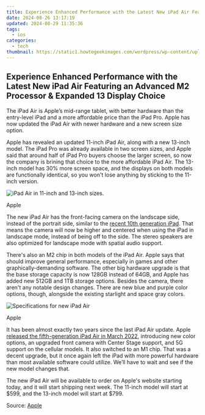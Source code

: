 ```yaml
---
title: Experience Enhanced Performance with the Latest New iPad Air Featuring an Advanced M2 Processor & Expanded 13 Display Choice
date: 2024-08-26 13:17:19
updated: 2024-08-29 11:35:36
tags:
  - ios
categories:
  - tech
thumbnail: https://static1.howtogeekimages.com/wordpress/wp-content/uploads/2024/05/ipad.jpg
---
```


## Experience Enhanced Performance with the Latest New iPad Air Featuring an Advanced M2 Processor & Expanded 13 Display Choice

The iPad Air is Apple’s mid-range tablet, with better hardware than the entry-level iPad and a more affordable price than the iPad Pro. Apple has now updated the iPad Air with newer hardware and a new screen size option.

 Apple has revealed an updated 11-inch iPad Air, along with a new 13-inch model. The iPad Pro was already available in two screen sizes, and Apple said that around half of iPad Pro buyers choose the larger screen, so now the company is brining that choice to the more affordable iPad Air. The 13-inch model has 30% more screen space, and the displays on both models are functionally identical, so you won't lose anything by sticking to the 11-inch version.

![iPad Air in 11-inch and 13-inch sizes.](https://static1.howtogeekimages.com/wordpress/wp-content/uploads/2024/05/apple-ipad-air-11-inch-and-13-inch-240507.jpg) 

Apple

 The new iPad Air has the front-facing camera on the landscape side, instead of the portrait side, similar to the [recent 10th generation iPad](https://screen-activity-recording.techidaily.com/new-2024-approved-master-your-recordings-on-macos-with-these-top-microphones/). That means the camera will now be higher and centered when using the iPad in landscape mode, instead of being off to the side. The stereo speakers are also optimized for landscape mode with spatial audio support.

 There's also an M2 chip in both models of the iPad Air. Apple says that should improve general performance, especially in games and other graphically-demanding software. The other big hardware upgrade is that the base storage capacity is now 128GB instead of 64GB, and Apple has added new 512GB and 1TB storage options. Besides the camera, there aren't any notable design changes. There are new blue and purple color options, though, alongside the existing starlight and space gray colors.

![Specifications for new iPad Air](https://static1.howtogeekimages.com/wordpress/wp-content/uploads/2024/05/screenshot-05-07-2024-141053.jpg) 

Apple

 It has been almost exactly two years since the last iPad Air update. Apple [released the fifth-generation iPad Air in March 2022](https://www.apple.com/newsroom/2022/03/apple-introduces-the-most-powerful-and-versatile-ipad-air-ever/), introducing new color options, an upgraded front camera with Center Stage support, and 5G support on the cellular models. It also switched to an M1 chip. That was a decent upgrade, but it once again left the iPad with more powerful hardware than most available software could utilize. We’ll have to wait and see if the new model changes that.

 The new iPad Air will be available to order on Apple's website starting today, and it will start shipping next week. The 11-inch model will start at $599, and the 13-inch model will start at $799.

 Source: [Apple](https://www.apple.com/newsroom/2024/05/apple-unveils-the-redesigned-11-inch-and-all-new-13-inch-ipad-air-with-m2/)

<ins class="adsbygoogle"
     style="display:block"
     data-ad-format="autorelaxed"
     data-ad-client="ca-pub-7571918770474297"
     data-ad-slot="1223367746"></ins>



<ins class="adsbygoogle"
     style="display:block"
     data-ad-client="ca-pub-7571918770474297"
     data-ad-slot="8358498916"
     data-ad-format="auto"
     data-full-width-responsive="true"></ins>
